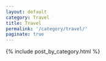 ```yaml
---
layout: default
category: Travel
title: Travel
permalink: '/category/travel/'
paginate: true
---
```


{% include post_by_category.html %}
